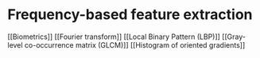# Frequency-based feature extraction
[[Biometrics]]
[[Fourier transform]]
[[Local Binary Pattern (LBP)]]
[[Gray-level co-occurrence matrix (GLCM)]]
[[Histogram of oriented gradients]]

